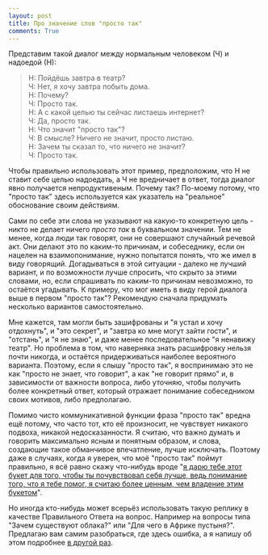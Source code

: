 ```yaml
---
layout: post
title: Про значение слов "просто так"
comments: True
---
```


Представим такой диалог между нормальным человеком (Ч) и надоедой (Н):

> Н: Пойдёшь завтра в театр?<br /> 
> Ч: Нет, я хочу завтра побыть дома.<br /> 
> Н: Почему?<br /> 
> Ч: Просто так.<br /> 
> Н: А с какой целью ты сейчас листаешь интернет?<br /> 
> Ч: Да, просто так.<br /> 
> Н: Что значит "просто так"?<br /> 
> Ч: В смысле? Ничего не значит, просто листаю.<br /> 
> Н: Зачем ты сказал то, что ничего не значит?<br /> 
> Ч: Просто так.

Чтобы правильно использовать этот пример, предположим, что Н не ставит себе целью надоедать, а Ч не вредничает в ответ, тогда диалог явно получается непродуктивеным. Почему так? По-моему потому, что "просто так" здесь используется как указатель на "реальное" обоснование своим действиям.

Сами по себе эти слова не указывают на какую-то конкретную цель - никто не делает ничего *просто так* в буквальном значении. Тем не менее, когда люди так говорят, они не совершают случайный речевой акт. Они делают это по каким-то причинам, и собеседнику, если он нацелен на взаимопонимание, нужно попытатся понять, что же имел в виду говорящий. Догадываться в этой ситуации - далеко не лучший вариант, и по возможности лучше спросить, что скрыто за этими словами, но, если спрашивать по каким-то причинам невозможно, то остаётся угадывать. К примеру, что мог иметь в виду герой диалога выше в первом "просто так"? Рекомендую сначала придумать несколько вариантов самостоятельно.

Мне кажется, там могли быть зашифрованы и "я устал и хочу отдохнуть", и "это секрет", и "завтра ко мне могут зайти гости", и "отстань", и "я не знаю", и даже менее последовательное "я ненавижу театр". Но проблема в том, что наверняка знать расшифровку нельзя почти никогда, и остаётся придерживаться наиболее вероятного варианта. Поэтому, если я слышу "просто так", я воспринимаю это не как "просто не знает, что говорит", а как "не говорит прямо" и, в зависимости от важности вопроса, либо уточняю, чтобы получить более конкретный ответ, который отражает понимание собеседником своих мотивов, либо предполагаю.

Помимо чисто коммуникативной функции фраза "просто так" вредна ещё потому, что часто тот, кто её произносит, не чувствует никакого подвоха, никакой недосказанности. Я считаю, что важно думать и говорить максимально ясным и понятным образом, и слова, создающие такое обманчивое впечатление, лучше исключать. Поэтому даже в случаях, когда я уверен, что моё "просто так" поймут правильно, я всё равно скажу что-нибудь вроде "[<ins>я дарю тебе этот букет для того, чтобы ты почувствовал себя лучше, ведь понимание того, что я тебе помог, я считаю более ценным, чем владение этим букетом</ins>](https://www.youtube.com/watch?v=m1PH6Ki5Zdo)".

Но иногда кто-нибудь может всерьёз использовать такую реплику в качестве Правильного Ответа на вопрос. Например на вопросы типа "Зачем существуют облака?" или "Для чего в Африке пустыня?". Предлагаю вам самим разобраться, где здесь ошибка, а я напишу об этом подробнее [<ins>в другой раз</ins>](http://rationalblog.github.io/2016/зачем-и-почему/).